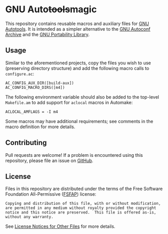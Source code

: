 # GNU Auto~~tools~~magic

This repository contains reusable macros and auxiliary files for
[GNU Autotools][1]. It is intended as a simpler alternative to the
[GNU Autoconf Archive][2] and the [GNU Portability Library][3].

## Usage

Similar to the aforementioned projects, copy the files you wish to use
(preserving directory structure) and add the following macro calls to
`configure.ac`:

    AC_CONFIG_AUX_DIR([build-aux])
    AC_CONFIG_MACRO_DIRS([m4])

The following environment variable should also be added to the top-level
`Makefile.am` to add support for `aclocal` macros in Automake:

    ACLOCAL_AMFLAGS = -I m4

Some macros may have additional requirements; see comments in the macro
definition for more details.

## Contributing

Pull requests are welcome! If a problem is encountered using this repository,
please file an issue on [GitHub][4].

## License

Files in this repository are distributed under the terms of the Free Software
Foundation All-Permissive ([FSFAP][5]) license:

    Copying and distribution of this file, with or without modification,
    are permitted in any medium without royalty provided the copyright
    notice and this notice are preserved.  This file is offered as-is,
    without any warranty.

See [License Notices for Other Files][6] for more details.

[1]: https://www.gnu.org/software/automake/manual/html_node/Autotools-Introduction.html
[2]: https://www.gnu.org/software/autoconf-archive/
[3]: https://www.gnu.org/software/gnulib/
[4]: https://github.com/sstallion/automagic/issues
[5]: https://spdx.org/licenses/FSFAP.html
[6]: https://www.gnu.org/prep/maintain/html_node/License-Notices-for-Other-Files.html
